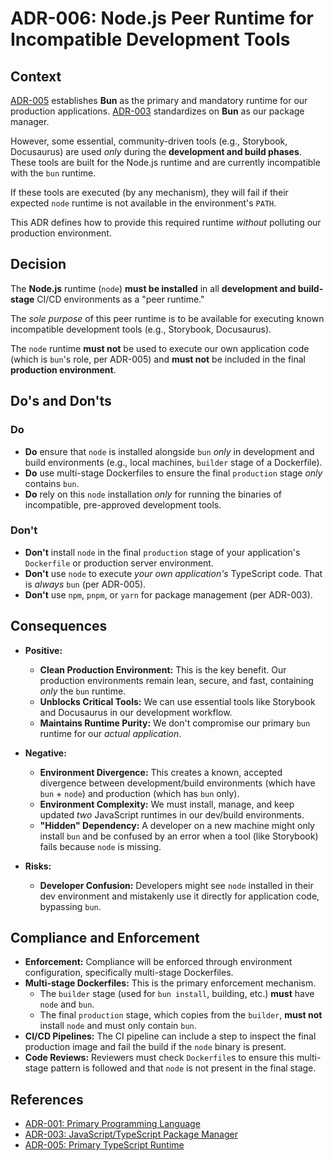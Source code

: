# ADR-006: Node.js Peer Runtime for Incompatible Development Tools

## Context

[ADR-005](./ADR-005.md) establishes **Bun** as the primary and mandatory runtime for our production applications. [ADR-003](./ADR-003.md) standardizes on **Bun** as our package manager.

However, some essential, community-driven tools (e.g., Storybook, Docusaurus) are used _only_ during the **development and build phases**. These tools are built for the Node.js runtime and are currently incompatible with the `bun` runtime.

If these tools are executed (by any mechanism), they will fail if their expected `node` runtime is not available in the environment's `PATH`.

This ADR defines how to provide this required runtime _without_ polluting our production environment.

## Decision

The **Node.js** runtime (`node`) **must be installed** in all **development and build-stage** CI/CD environments as a "peer runtime."

The _sole purpose_ of this peer runtime is to be available for executing known incompatible development tools (e.g., Storybook, Docusaurus).

The `node` runtime **must not** be used to execute our own application code (which is `bun`'s role, per ADR-005) and **must not** be included in the final **production environment**.

## Do's and Don'ts

### Do

- **Do** ensure that `node` is installed alongside `bun` _only_ in development and build environments (e.g., local machines, `builder` stage of a Dockerfile).
- **Do** use multi-stage Dockerfiles to ensure the final `production` stage _only_ contains `bun`.
- **Do** rely on this `node` installation _only_ for running the binaries of incompatible, pre-approved development tools.

### Don't

- **Don't** install `node` in the final `production` stage of your application's `Dockerfile` or production server environment.
- **Don't** use `node` to execute _your own application's_ TypeScript code. That is _always_ `bun` (per ADR-005).
- **Don't** use `npm`, `pnpm`, or `yarn` for package management (per ADR-003).

## Consequences

- **Positive:**

  - **Clean Production Environment:** This is the key benefit. Our production environments remain lean, secure, and fast, containing _only_ the `bun` runtime.
  - **Unblocks Critical Tools:** We can use essential tools like Storybook and Docusaurus in our development workflow.
  - **Maintains Runtime Purity:** We don't compromise our primary `bun` runtime for our _actual application_.

- **Negative:**

  - **Environment Divergence:** This creates a known, accepted divergence between development/build environments (which have `bun` + `node`) and production (which has `bun` only).
  - **Environment Complexity:** We must install, manage, and keep updated _two_ JavaScript runtimes in our dev/build environments.
  - **"Hidden" Dependency:** A developer on a new machine might only install `bun` and be confused by an error when a tool (like Storybook) fails because `node` is missing.

- **Risks:**
  - **Developer Confusion:** Developers might see `node` installed in their dev environment and mistakenly use it directly for application code, bypassing `bun`.

## Compliance and Enforcement

- **Enforcement:** Compliance will be enforced through environment configuration, specifically multi-stage Dockerfiles.
- **Multi-stage Dockerfiles:** This is the primary enforcement mechanism.
  - The `builder` stage (used for `bun install`, building, etc.) **must** have `node` and `bun`.
  - The final `production` stage, which copies from the `builder`, **must not** install `node` and must only contain `bun`.
- **CI/CD Pipelines:** The CI pipeline can include a step to inspect the final production image and fail the build if the `node` binary is present.
- **Code Reviews:** Reviewers must check `Dockerfile`s to ensure this multi-stage pattern is followed and that `node` is not present in the final stage.

## References

- [ADR-001: Primary Programming Language](./ADR-001.md)
- [ADR-003: JavaScript/TypeScript Package Manager](./ADR-003.md)
- [ADR-005: Primary TypeScript Runtime](./ADR-005.md)
